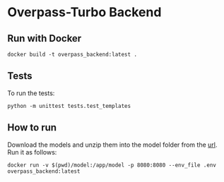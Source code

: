 # Overpass-Turbo Backend

## Run with Docker
`docker build -t overpass_backend:latest .`

## Tests
To run the tests:

`python -m unittest tests.test_templates`

## How to run
Download the models and unzip them into the model folder from the [url](https://deutschewelle-my.sharepoint.com/:f:/g/personal/ipek_baris-schlicht_dw_com/EnT844usbSZIrHM8c48IJbMB2rh4zAaDXo5dqb_EtD8xcw?e=SLumPC).
Run it as follows:
```shell
docker run -v $(pwd)/model:/app/model -p 8080:8080 --env_file .env overpass_backend:latest
```
